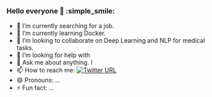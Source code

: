 ### Hello everyone 👋  :simple_smile:

<!--
**pachecon/pachecon** is a ✨ _special_ ✨ repository because its `README.md` (this file) appears on your GitHub profile.
-->
- 🔭 I’m currently searching for a job.
- 🌱 I’m currently learning Docker.
- 👯 I’m looking to collaborate on Deep Learning and NLP for medical tasks.
- 🤔 I’m looking for help with 
- 💬 Ask me about anything. I
- 📫 How to reach me: [![Twitter URL](https://img.shields.io/twitter/url/https/twitter.com/arlettepachecon.svg?style=social&label=Follow%20arlettepachecon)](https://twitter.com/arlettepachecon)
- 😄 Pronouns: ...
- ⚡ Fun fact: ...

